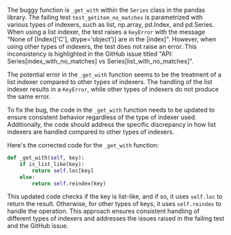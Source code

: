 The buggy function is `_get_with` within the `Series` class in the pandas library. The failing test `test_getitem_no_matches` is parametrized with various types of indexers, such as list, np.array, pd.Index, and pd.Series. When using a list indexer, the test raises a `KeyError` with the message "None of [Index(['C'], dtype='object')] are in the [index]". However, when using other types of indexers, the test does not raise an error. This inconsistency is highlighted in the GitHub issue titled "API: Series[index_with_no_matches] vs Series[list_with_no_matches]".

The potential error in the `_get_with` function seems to be the treatment of a list indexer compared to other types of indexers. The handling of the list indexer results in a `KeyError`, while other types of indexers do not produce the same error.

To fix the bug, the code in the `_get_with` function needs to be updated to ensure consistent behavior regardless of the type of indexer used. Additionally, the code should address the specific discrepancy in how list indexers are handled compared to other types of indexers.

Here's the corrected code for the `_get_with` function:

```python
def _get_with(self, key):
    if is_list_like(key):
        return self.loc[key]
    else:
        return self.reindex(key)
```

This updated code checks if the key is list-like, and if so, it uses `self.loc` to return the result. Otherwise, for other types of keys, it uses `self.reindex` to handle the operation. This approach ensures consistent handling of different types of indexers and addresses the issues raised in the failing test and the GitHub issue.